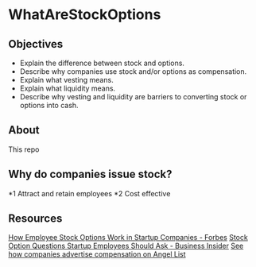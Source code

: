 # WhatAreStockOptions

## Objectives
* Explain the difference between stock and options.
* Describe why companies use stock and/or options as compensation.
* Explain what vesting means.
* Explain what liquidity means.
* Describe why vesting and liquidity are barriers to converting stock or options into cash.


## About
This repo

## Why do companies issue stock?
*1 Attract and retain employees
*2 Cost effective

## Resources
[How Employee Stock Options Work in Startup Companies - Forbes](https://www.forbes.com/sites/allbusiness/2016/02/27/how-employee-stock-options-work-in-startup-companies/#64e4a91d6633)
[Stock Option Questions Startup Employees Should Ask - Business Insider](http://www.businessinsider.com/stock-option-questions-startup-employees-should-ask-2014-4)
[See how companies advertise compensation on Angel List](angel.co)
